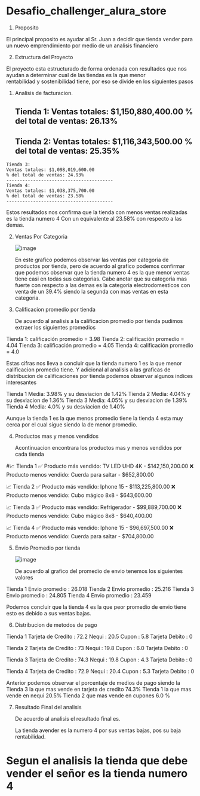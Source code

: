 # Desafio_challenger_alura_store

1. Proposito

El principal proposito es ayudar al Sr. Juan a decidir que tienda vender para un nuevo emprendimiento por medio de un analisis financiero

2. Extructura del Proyecto

El proyecto esta estructurado de forma ordenada con resultados que nos ayudan a determinar cual de las tiendas es la que menor     
rentabilidad y sostenibilidad tiene, por eso se divide en los siguientes pasos

  1. Analisis de facturacion.

     Tienda 1:
     Ventas totales: $1,150,880,400.00
     % del total de ventas: 26.13%
     ----------------------------------------
     Tienda 2:
     Ventas totales: $1,116,343,500.00
     % del total de ventas: 25.35%
     ----------------------------------------
    Tienda 3:
    Ventas totales: $1,098,019,600.00
    % del total de ventas: 24.93%
    ----------------------------------------
    Tienda 4:
    Ventas totales: $1,038,375,700.00
    % del total de ventas: 23.58%
    ----------------------------------------
Estos resultados nos confirma que la tienda con menos ventas realizadas es la tienda numero 4
Con un equivalente al 23.58% con respecto a las demas.

2. Ventas Por Categoria

   ![image](https://github.com/user-attachments/assets/516bb552-e13f-45fd-bd91-c8ebb34b3018)

   En este grafico podemos observar las ventas por categoria de productos por tienda, pero de acuerdo al grafico podemos confirmar que
   podemos observar que la tienda numero 4 es la que menor ventas tiene casi en todas sus categorias.
   Cabe anotar que su categoria mas fuerte con respecto a las demas es la categoria electrodomesticos con venta de un 39.4% siendo la 
   segunda con mas ventas en esta categoria.

3. Calificacion promedio por tienda

   De acuerdo al analisis a la calificacion promedio por tienda pudimos extraer los siguientes promedios

  Tienda 1: calificación promedio = 3.98
  Tienda 2: calificación promedio = 4.04
  Tienda 3: calificación promedio = 4.05
  Tienda 4: calificación promedio = 4.0

  Estas cifras nos lleva a concluir que la tienda numero 1 es la que menor calificacion promedio tiene.
  Y adicional al analisis a las graficas de distribucion de calificaciones por tienda podemos observar algunos indices interesantes

  Tienda 1 Media: 3.98% y su desviacion de 1.42%
  Tienda 2 Media: 4.04% y su desviacion de 1.36%
  Tienda 3 Media: 4.05% y su desviacion de 1.39%
  Tienda 4 Media: 4.0% y su desviacion de 1.40%

  Aunque la tienda 1 es la que menos promedio tiene la tienda 4 esta muy cerca por el cual sigue siendo la de menor promedio.

4. Productos mas y menos vendidos

   Acontinuacion encontrara los productos mas y menos vendidos por cada tienda

  #📈 Tienda 1
✅ Producto más vendido: TV LED UHD 4K - $142,150,200.00
❌ Producto menos vendido: Cuerda para saltar - $652,800.00

📈 Tienda 2
✅ Producto más vendido: Iphone 15 - $113,225,800.00
❌ Producto menos vendido: Cubo mágico 8x8 - $643,600.00

📈 Tienda 3
✅ Producto más vendido: Refrigerador - $99,889,700.00
❌ Producto menos vendido: Cubo mágico 8x8 - $640,400.00

📈 Tienda 4
✅ Producto más vendido: Iphone 15 - $96,697,500.00
❌ Producto menos vendido: Cuerda para saltar - $704,800.00

5. Envio Promedio por tienda

   ![image](https://github.com/user-attachments/assets/9363272a-77a2-433d-9590-9aab5cfbfe04)

   De acuerdo al grafico del promedio de envio tenemos los siguientes valores

  Tienda 1 Envio promedio : 26.018
  Tienda 2 Envio promedio : 25.216
  Tienda 3 Envio promedio : 24.805
  Tienda 4 Envio promedio : 23.459

  Podemos concluir que la tienda 4 es la que peor promedio de envio tiene esto es debido a sus ventas bajas.


6. Distribucion de metodos de pago

  Tienda 1
  Tarjeta de Credito : 72.2
  Nequi : 20.5
  Cupon : 5.8
  Tarjeta Debito : 0

  Tienda 2
  Tarjeta de Credito : 73
  Nequi : 19.8
  Cupon : 6.0
  Tarjeta Debito : 0

  Tienda 3
  Tarjeta de Credito : 74.3
  Nequi : 19.8
  Cupon : 4.3
  Tarjeta Debito : 0

  Tienda 4
  Tarjeta de Credito : 72.9
  Nequi : 20.4
  Cupon : 5.3
  Tarjeta Debito : 0

  Anterior podemos observar el porcentaje de medios de pago siendo la
  Tienda 3 la que mas vende en tarjeta de credito 74.3%
  Tienda 1 la que mas vende en nequi 20.5%
  Tienda 2 que mas vende en cupones 6.0 %

7. Resultado Final del analisis

   De acuerdo al analisis el resultado final es.

   La tienda avender es la numero 4 por sus ventas bajas, pos su baja rentabilidad. 
  # Segun el analisis la tienda que debe vender el señor es la tienda numero 4
   


   
